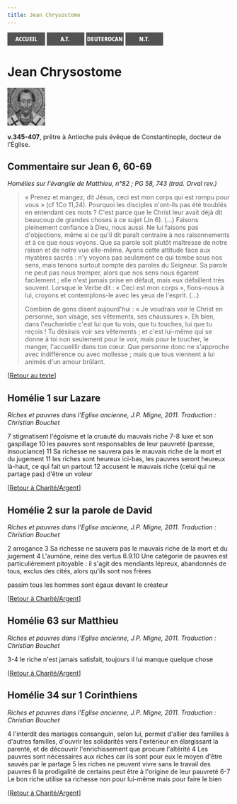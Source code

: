 ```yaml
---
title: Jean Chrysostome
---
```

[<img src="/images/accueil.png">](/)
[<img src="/images/ancientestament.png">](/pages/ancientestament.html)
[<img src="/images/deuterocanoniques.png">](/pages/deuterocanoniques.html)
[<img src="/images/nouveautestament.png">](/pages/nouveautestament.html)

# Jean Chrysostome

[<img src="/images/jeanchrysostome.png">](https://fr.wikipedia.org/wiki/Jean_Chrysostome)

**v.345-407**, prêtre à Antioche puis évêque de Constantinople, docteur de l'Église.


## Commentaire sur Jean 6, 60-69 <a name="jean-6-60-69"></a>
*Homélies sur l'évangile de Matthieu, n°82 ; PG 58, 743 (trad. Orval rev.)*

>« Prenez et mangez, dit Jésus, ceci est mon corps qui est rompu pour vous » (cf 1Co 11,24). Pourquoi les disciples n'ont-ils pas été troublés en entendant ces mots ? C'est parce que le Christ leur avait déjà dit beaucoup de grandes choses à ce sujet (Jn 6). (...) Faisons pleinement confiance à Dieu, nous aussi. Ne lui faisons pas d'objections, même si ce qu'il dit paraît contraire à nos raisonnements et à ce que nous voyons. Que sa parole soit plutôt maîtresse de notre raison et de notre vue elle-même. Ayons cette attitude face aux mystères sacrés : n'y voyons pas seulement ce qui tombe sous nos sens, mais tenons surtout compte des paroles du Seigneur. Sa parole ne peut pas nous tromper, alors que nos sens nous égarent facilement ; elle n'est jamais prise en défaut, mais eux défaillent très souvent. Lorsque le Verbe dit : « Ceci est mon corps », fions-nous à lui, croyons et contemplons-le avec les yeux de l'esprit. (...)
>
>Combien de gens disent aujourd'hui : « Je voudrais voir le Christ en personne, son visage, ses vêtements, ses chaussures ». Eh bien, dans l'eucharistie c'est lui que tu vois, que tu touches, lui que tu reçois ! Tu désirais voir ses vêtements ; et c'est lui-même qui se donne à toi non seulement pour le voir, mais pour le toucher, le manger, l'accueillir dans ton cœur. Que personne donc ne s'approche avec indifférence ou avec mollesse ; mais que tous viennent à lui animés d'un amour brûlant.

[[Retour au texte](/pages/nouveautestament.html#jean-6-60-69)]


## Homélie 1 sur Lazare <a name="homelie-1"></a>
*Riches et pauvres dans l'Eglise ancienne, J.P. Migne, 2011. Traduction : Christian Bouchet*

7 stigmatisent l'égoïsme et la cruauté du mauvais riche 
7-8 luxe et son gaspillage
10 les pauvres sont responsables de leur pauvreté (paresse, insouciance) 
11 Sa richesse ne sauvera pas le mauvais riche de la mort et du jugement
11 les riches sont heureux ici-bas, les pauvres seront heureux là-haut, ce qui fait un partout 
12 accusent le mauvais riche (celui qui ne partage pas) d'être un voleur

[[Retour à Charité/Argent](/pages/charite.html#argent)]




## Homélie 2 sur la parole de David <a name="homelie-2"></a>
*Riches et pauvres dans l'Eglise ancienne, J.P. Migne, 2011. Traduction : Christian Bouchet*

2 arrogance
3 Sa richesse ne sauvera pas le mauvais riche de la mort et du jugement
4 L'aumône, reine des vertus
6.9.10 Une catégorie de pauvres est particulièrement pitoyable : il s'agit des mendiants lépreux, abandonnés de tous, exclus des cités, alors qu'ils sont nos frères 

passim tous les hommes sont égaux devant le créateur

[[Retour à Charité/Argent](/pages/charite.html#argent)]




## Homélie 63 sur Matthieu <a name="homelie-63"></a>
*Riches et pauvres dans l'Eglise ancienne, J.P. Migne, 2011. Traduction : Christian Bouchet*

3-4 le riche n'est jamais satisfait, toujours il lui manque quelque chose


[[Retour à Charité/Argent](/pages/charite.html#argent)]



## Homélie 34 sur 1 Corinthiens <a name="homelie-34"></a>
*Riches et pauvres dans l'Eglise ancienne, J.P. Migne, 2011. Traduction : Christian Bouchet*

4 l'interdit des mariages consanguin, selon lui, permet d'allier des familles à d'autres familles, d'ouvrir les solidarités vers l'extérieur en élargissant la parenté, et de découvrir l'enrichissement que procure l'altérité
4 Les pauvres sont nécessaires aux riches car ils sont pour eux le moyen d'être sauvés par le partage
5 les riches ne peuvent vivre sans le travail des pauvres
6 la prodigalité de certains peut être à l'origine de leur pauvreté
6-7 Le bon riche utilise sa richesse non pour lui-même mais pour faire le bien 

[[Retour à Charité/Argent](/pages/charite.html#argent)]


